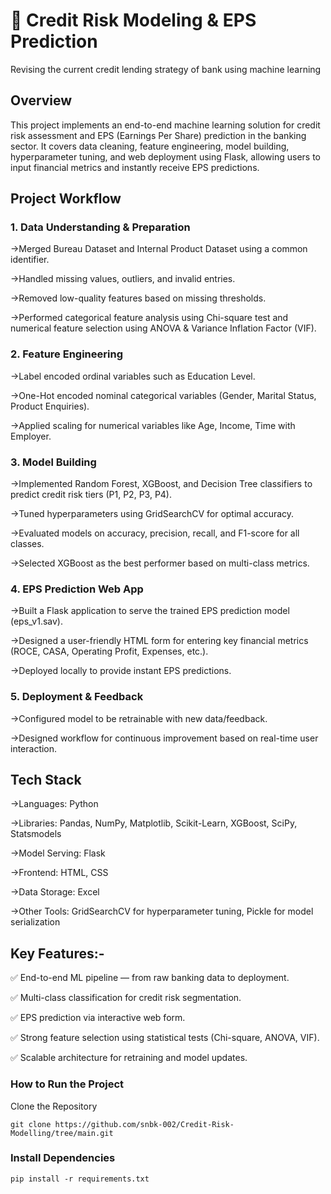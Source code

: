 # 📌 Credit Risk Modeling & EPS Prediction

Revising the current credit lending strategy of bank using machine learning

## Overview

This project implements an end-to-end machine learning solution for credit risk assessment and EPS (Earnings Per Share) prediction in the banking sector.
It covers data cleaning, feature engineering, model building, hyperparameter tuning, and web deployment using Flask, allowing users to input financial metrics and instantly receive EPS predictions.



## Project Workflow

### 1. Data Understanding & Preparation

  ->Merged Bureau Dataset and Internal Product Dataset using a common identifier.

  ->Handled missing values, outliers, and invalid entries.

  ->Removed low-quality features based on missing thresholds.

  ->Performed categorical feature analysis using Chi-square test and numerical feature selection using ANOVA & Variance Inflation Factor (VIF).

### 2. Feature Engineering

  ->Label encoded ordinal variables such as Education Level.

  ->One-Hot encoded nominal categorical variables (Gender, Marital Status, Product Enquiries).

  ->Applied scaling for numerical variables like Age, Income, Time with Employer.

### 3. Model Building

  ->Implemented Random Forest, XGBoost, and Decision Tree classifiers to predict credit risk tiers (P1, P2, P3, P4).

  ->Tuned hyperparameters using GridSearchCV for optimal accuracy.

  ->Evaluated models on accuracy, precision, recall, and F1-score for all classes.

  ->Selected XGBoost as the best performer based on multi-class metrics.

### 4. EPS Prediction Web App

  ->Built a Flask application to serve the trained EPS prediction model (eps_v1.sav).

  ->Designed a user-friendly HTML form for entering key financial metrics (ROCE, CASA, Operating Profit, Expenses, etc.).

  ->Deployed locally to provide instant EPS predictions.

### 5. Deployment & Feedback

  ->Configured model to be retrainable with new data/feedback.

  ->Designed workflow for continuous improvement based on real-time user interaction.
  

## Tech Stack

  ->Languages: Python

  ->Libraries: Pandas, NumPy, Matplotlib, Scikit-Learn, XGBoost, SciPy, Statsmodels

  ->Model Serving: Flask

  ->Frontend: HTML, CSS

  ->Data Storage: Excel

  ->Other Tools: GridSearchCV for hyperparameter tuning, Pickle for model serialization


## Key Features:-

✅ End-to-end ML pipeline — from raw banking data to deployment.

✅ Multi-class classification for credit risk segmentation.

✅ EPS prediction via interactive web form.

✅ Strong feature selection using statistical tests (Chi-square, ANOVA, VIF).

✅ Scalable architecture for retraining and model updates.


### How to Run the Project
  Clone the Repository

    git clone https://github.com/snbk-002/Credit-Risk-Modelling/tree/main.git

### Install Dependencies

    pip install -r requirements.txt



